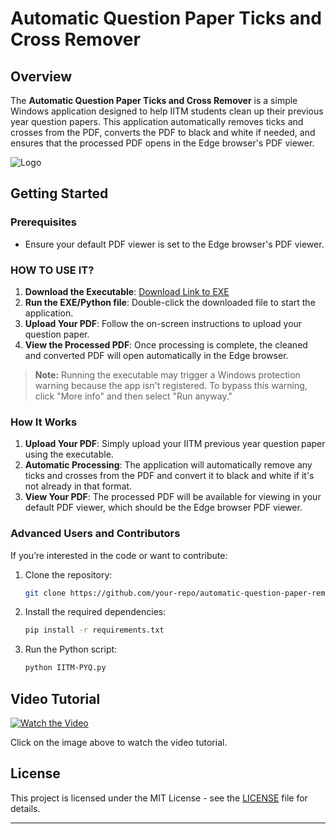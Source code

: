 

# Automatic Question Paper Ticks and Cross Remover


## Overview

The **Automatic Question Paper Ticks and Cross Remover** is a simple Windows application designed to help IITM students clean up their previous year question papers. This application automatically removes ticks and crosses from the PDF, converts the PDF to black and white if needed, and ensures that the processed PDF opens in the Edge browser's PDF viewer.

![Logo](https://i.postimg.cc/fyW1FGL0/68747470733a2f2f63646e2e646973636f72646170702e636f6d2f6174746163686d656e74732f3832323832373639323735.png)

## Getting Started

### Prerequisites

- Ensure your default PDF viewer is set to the Edge browser's PDF viewer.

### HOW TO USE IT?

1. **Download the Executable**: <a href="https://mega.nz/file/Eq8DHLQK#qrXKtKuAtjqwm-fDs6K10JNHTEJ9PfqkdE6eqw56A7Q" target="_blank">Download Link to EXE</a>
2. **Run the EXE/Python file**: Double-click the downloaded file to start the application.
3. **Upload Your PDF**: Follow the on-screen instructions to upload your question paper.
4. **View the Processed PDF**: Once processing is complete, the cleaned and converted PDF will open automatically in the Edge browser.

> **Note:** Running the executable may trigger a Windows protection warning because the app isn't registered. To bypass this warning, click "More info" and then select "Run anyway."


### How It Works

1. **Upload Your PDF**: Simply upload your IITM previous year question paper using the executable.
2. **Automatic Processing**: The application will automatically remove any ticks and crosses from the PDF and convert it to black and white if it's not already in that format.
3. **View Your PDF**: The processed PDF will be available for viewing in your default PDF viewer, which should be the Edge browser PDF viewer.


### Advanced Users and Contributors

If you’re interested in the code or want to contribute:

1. Clone the repository:
   ```bash
   git clone https://github.com/your-repo/automatic-question-paper-remover.git
   ```
2. Install the required dependencies:
   ```bash
   pip install -r requirements.txt
   ```
3. Run the Python script:
   ```bash
   python IITM-PYQ.py
   ```

## Video Tutorial

[![Watch the Video](https://cdn.discordapp.com/attachments/822827692754731038/1278314042997608478/image.png?ex=66d05a39&is=66cf08b9&hm=397a370a9f04a795364fd3dc43da8b6e466c4479f48a3362a8b4843853da538a&)](https://www.youtube.com/watch?v=nfldwI1swIM)

Click on the image above to watch the video tutorial.


## License

This project is licensed under the MIT License - see the [LICENSE](LICENSE) file for details.

---
